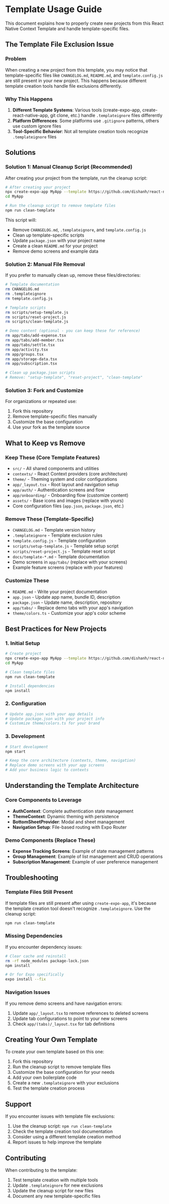 # Template Usage Guide

This document explains how to properly create new projects from this React Native Context Template and handle template-specific files.

## The Template File Exclusion Issue

### Problem
When creating a new project from this template, you may notice that template-specific files like `CHANGELOG.md`, `README.md`, and `template.config.js` are still present in your new project. This happens because different template creation tools handle file exclusions differently.

### Why This Happens
1. **Different Template Systems**: Various tools (create-expo-app, create-react-native-app, git clone, etc.) handle `.templateignore` files differently
2. **Platform Differences**: Some platforms use `.gitignore` patterns, others use custom ignore files
3. **Tool-Specific Behavior**: Not all template creation tools recognize `.templateignore` files

## Solutions

### Solution 1: Manual Cleanup Script (Recommended)

After creating your project from the template, run the cleanup script:

```bash
# After creating your project
npx create-expo-app MyApp --template https://github.com/dishanh/react-native-context-template
cd MyApp

# Run the cleanup script to remove template files
npm run clean-template
```

This script will:
- Remove `CHANGELOG.md`, `.templateignore`, and `template.config.js`
- Clean up template-specific scripts
- Update `package.json` with your project name
- Create a clean `README.md` for your project
- Remove demo screens and example data

### Solution 2: Manual File Removal

If you prefer to manually clean up, remove these files/directories:

```bash
# Template documentation
rm CHANGELOG.md
rm .templateignore
rm template.config.js

# Template scripts
rm scripts/setup-template.js
rm scripts/reset-project.js
rm scripts/clean-template.js

# Demo content (optional - you can keep these for reference)
rm app/tabs/add-expense.tsx
rm app/tabs/add-member.tsx
rm app/tabs/settle.tsx
rm app/activity.tsx
rm app/groups.tsx
rm app/storage-data.tsx
rm app/subscription.tsx

# Clean up package.json scripts
# Remove: "setup-template", "reset-project", "clean-template"
```

### Solution 3: Fork and Customize

For organizations or repeated use:

1. Fork this repository
2. Remove template-specific files manually
3. Customize the base configuration
4. Use your fork as the template source

## What to Keep vs Remove

### Keep These (Core Template Features)
- `src/` - All shared components and utilities
- `contexts/` - React Context providers (core architecture)
- `theme/` - Theming system and color configurations
- `app/_layout.tsx` - Root layout and navigation setup
- `app/auth/` - Authentication screens and flow
- `app/onboarding/` - Onboarding flow (customize content)
- `assets/` - Base icons and images (replace with yours)
- Core configuration files (`app.json`, `package.json`, etc.)

### Remove These (Template-Specific)
- `CHANGELOG.md` - Template version history
- `.templateignore` - Template exclusion rules
- `template.config.js` - Template configuration
- `scripts/setup-template.js` - Template setup script
- `scripts/reset-project.js` - Template reset script
- `docs/template-*.md` - Template documentation
- Demo screens in `app/tabs/` (replace with your screens)
- Example feature screens (replace with your features)

### Customize These
- `README.md` - Write your project documentation
- `app.json` - Update app name, bundle ID, description
- `package.json` - Update name, description, repository
- `app/tabs/` - Replace demo tabs with your app's navigation
- `theme/colors.ts` - Customize your app's color scheme

## Best Practices for New Projects

### 1. Initial Setup
```bash
# Create project
npx create-expo-app MyApp --template https://github.com/dishanh/react-native-context-template
cd MyApp

# Clean template files
npm run clean-template

# Install dependencies
npm install
```

### 2. Configuration
```bash
# Update app.json with your app details
# Update package.json with your project info
# Customize theme/colors.ts for your brand
```

### 3. Development
```bash
# Start development
npm start

# Keep the core architecture (contexts, theme, navigation)
# Replace demo screens with your app screens
# Add your business logic to contexts
```

## Understanding the Template Architecture

### Core Components to Leverage
- **AuthContext**: Complete authentication state management
- **ThemeContext**: Dynamic theming with persistence  
- **BottomSheetProvider**: Modal and sheet management
- **Navigation Setup**: File-based routing with Expo Router

### Demo Components (Replace These)
- **Expense Tracking Screens**: Example of state management patterns
- **Group Management**: Example of list management and CRUD operations
- **Subscription Management**: Example of user preference management

## Troubleshooting

### Template Files Still Present
If template files are still present after using `create-expo-app`, it's because the template creation tool doesn't recognize `.templateignore`. Use the cleanup script:

```bash
npm run clean-template
```

### Missing Dependencies
If you encounter dependency issues:

```bash
# Clear cache and reinstall
rm -rf node_modules package-lock.json
npm install

# Or for Expo specifically
expo install --fix
```

### Navigation Issues
If you remove demo screens and have navigation errors:

1. Update `app/_layout.tsx` to remove references to deleted screens
2. Update tab configurations to point to your new screens
3. Check `app/(tabs)/_layout.tsx` for tab definitions

## Creating Your Own Template

To create your own template based on this one:

1. Fork this repository
2. Run the cleanup script to remove template files
3. Customize the base configuration for your needs
4. Add your own boilerplate code
5. Create a new `.templateignore` with your exclusions
6. Test the template creation process

## Support

If you encounter issues with template file exclusions:

1. Use the cleanup script: `npm run clean-template`
2. Check the template creation tool documentation
3. Consider using a different template creation method
4. Report issues to help improve the template

## Contributing

When contributing to the template:

1. Test template creation with multiple tools
2. Update `.templateignore` for new exclusions
3. Update the cleanup script for new files
4. Document any new template-specific files 